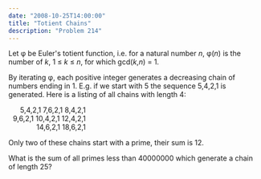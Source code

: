 ```yaml
---
date: "2008-10-25T14:00:00"
title: "Totient Chains"
description: "Problem 214"
---
```


<p>Let φ be Euler's totient function, i.e. for a natural number <var>n</var>,
φ(<var>n</var>) is the number of <var>k</var>, 1 ≤ <var>k</var> ≤ <var>n</var>, for which gcd(<var>k</var>,<var>n</var>) = 1.</p>
<p>By iterating φ, each positive integer generates a decreasing chain of numbers ending in 1.
E.g. if we start with 5 the sequence 5,4,2,1 is generated.
Here is a listing of all chains with length 4:</p>
<div style="text-align:right;margin-right:350px;">
5,4,2,1
7,6,2,1
8,4,2,1
9,6,2,1
10,4,2,1
12,4,2,1
14,6,2,1
18,6,2,1</div>
<p>Only two of these chains start with a prime, their sum is 12.</p>
<p>What is the sum of all primes less than 40000000 which generate a chain of length 25?</p>

